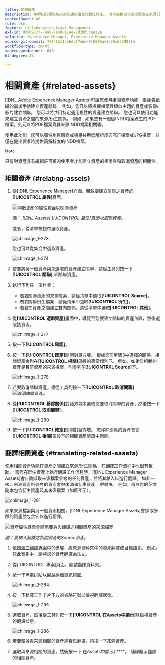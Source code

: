 ```yaml
---
title: 相關資產
description: 瞭解如何關聯共用某些通用屬性的數位資產。 也可在數位資產之間建立來源衍生的關係。
contentOwner: AG
role: User
feature: Collaboration,Asset Management
exl-id: ddb69727-74a0-4a4d-a14e-7d3bb5ceea2a
solution: Experience Manager, Experience Manager Assets
source-git-commit: 76fffb11c56dbf7ebee9f6805ae0799cd32985fe
workflow-type: tm+mt
source-wordcount: '640'
ht-degree: 3%

---
```


# 相關資產 {#related-assets}

[!DNL Adobe Experience Manager Assets]可讓您使用相關資產功能，根據貴組織的需求手動建立資產關聯。 例如，您可以將授權檔案與類似主題的資產或影像/影片建立關聯。 您可以將共用特定通用屬性的資產建立關聯。 您也可以使用功能來建立資產之間的來源/衍生關係。 例如，如果您有一個從INDD檔案產生的PDF檔案，則可以將PDF檔案與其來源INDD檔案相關聯。

使用此功能，您可以彈性地與廠商或機構共用低解析度的PDF檔案或JPG檔案，並僅在提出要求時提供高解析度的INDD檔案。

>[!NOTE]
>
>只有對資產具有編輯許可權的使用者才能建立資產的相關性和取消資產的相關性。

## 相關資產 {#relating-assets}

1. 從[!DNL Experience Manager]介面，開啟要建立關聯之資產的&#x200B;**[!UICONTROL 屬性]**&#x200B;頁面。

   ![開啟資產的屬性頁面以關聯資產](assets/asset-properties-relate-assets.png)

   *圖： [!DNL Assets] [!UICONTROL 屬性]頁面以關聯資產。*

   或者，從清單檢視中選取資產。

   ![chlimage_1-273](assets/chlimage_1-273.png)

   您也可以從集合中選取資產。

   ![chlimage_1-274](assets/chlimage_1-274.png)

1. 若要將另一個資產與您選取的資產建立關聯，請從工具列按一下&#x200B;**[!UICONTROL 關聯]** ![關聯資產](assets/do-not-localize/link-relate.png)。
1. 執行下列任一項作業：

   * 若要關聯資產的來源檔案，請從清單中選取&#x200B;**[!UICONTROL Source]**。
   * 若要關聯衍生檔案，請從清單中選取&#x200B;**[!UICONTROL 衍生]**。
   * 若要在資產之間建立雙向關係，請從清單中選取&#x200B;**[!UICONTROL 其他]**。

1. 從&#x200B;**[!UICONTROL 選取資產]**&#x200B;畫面中，導覽至您要建立關聯的資產位置，然後選取該資產。

   ![chlimage_1-277](assets/chlimage_1-277.png)

1. 按一下&#x200B;**[!UICONTROL 確認]**。
1. 按一下&#x200B;**[!UICONTROL 確定]**&#x200B;關閉對話方塊。 根據您在步驟3中選擇的關係，相關資產會列在&#x200B;**[!UICONTROL 相關]**&#x200B;區段的適當類別下。 例如，如果您相關的資產是目前資產的來源檔案，則會列在&#x200B;**[!UICONTROL Source]**&#x200B;下。

   ![chlimage_1-278](assets/chlimage_1-278.png)

1. 若要取消關聯資產，請從工具列按一下&#x200B;**[!UICONTROL 取消關聯]** ![取消關聯資產](assets/do-not-localize/link-unrelate-icon.png)。

1. 從&#x200B;**[!UICONTROL 移除關係]**&#x200B;對話方塊中選取您要取消關聯的資產，然後按一下&#x200B;**[!UICONTROL 取消關聯]**。

   ![chlimage_1-280](assets/chlimage_1-280.png)

1. 按一下&#x200B;**[!UICONTROL 確定]**&#x200B;關閉對話方塊。 您移除關係的資產會從&#x200B;**[!UICONTROL 相關]**&#x200B;區段下的相關資產清單中刪除。

## 翻譯相關資產 {#translating-related-assets}

使用相關資產功能在資產之間建立來源/衍生關係，在翻譯工作流程中也很有幫助。 當您在衍生資產上執行翻譯工作流程時，[!DNL Experience Manager Assets]會自動擷取來源檔案參考的任何資產，並將其納入以進行翻譯。 如此一來，來源資產所參考的資產會與來源和衍生資產一併轉譯。 例如，假設您的英文副本包含衍生資產及其來源檔案（如圖所示）。

![chlimage_1-281](assets/chlimage_1-281.png)

如果來源檔案與另一個資產相關，[!DNL Experience Manager Assets]會擷取參照的資產並包含它以進行翻譯。

![資產屬性頁面會顯示要納入翻譯之相關資產的來源檔案](assets/asset-properties-source-asset.png)

*圖：要納入翻譯之相關資產的Source資產。*

1. 依照[建立翻譯專案](translation-projects.md#create-a-new-translation-project)中的步驟，將來源資料夾中的資產翻譯成目標語言。 例如，在此案例中，請將您的資產翻譯為法文。

1. 從[!UICONTROL 專案]頁面，開啟翻譯資料夾。

1. 按一下專案拼貼以開啟詳細資訊頁面。

   ![chlimage_1-284](assets/chlimage_1-284.png)

1. 按一下翻譯工作卡片下方的省略符號以檢視翻譯狀態。

   ![chlimage_1-285](assets/chlimage_1-285.png)

1. 選取資產，然後從工具列按一下&#x200B;**[!UICONTROL 在Assets中顯示]**&#x200B;以檢視資產的翻譯狀態。

   ![chlimage_1-286](assets/chlimage_1-286.png)

1. 若要驗證與來源相關的資產是否已翻譯，請按一下來源資產。

1. 選取與來源相關的資產，然後按一下[在Assets中顯示] ****。 隨即顯示翻譯的相關資產。
